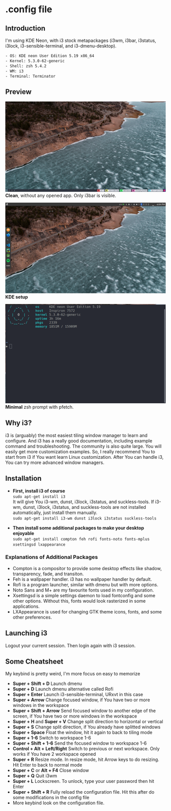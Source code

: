# .config file

## Introduction
I'm using KDE Neon, with i3 stock metapackages (i3wm, i3bar, i3status, i3lock, i3-sensible-terminal, and i3-dmenu-desktop). 
```
- OS: KDE neon User Edition 5.19 x86_64 
- Kernel: 5.3.0-62-generic
- Shell: zsh 5.4.2
- WM: i3
- Terminal: Terminator
```
## Preview 
![Desktop](https://github.com/manavendrasen/dotfiles/blob/master/Preview_Desktop.png)
**Clean**, without any opened app. Only i3bar is visible.

![KDE](https://github.com/manavendrasen/dotfiles/blob/master/Preview_KDE.png)
**KDE setup**
			
![Zsh](https://github.com/manavendrasen/dotfiles/blob/master/Preview_ZSH.png)
**Minimal** zsh prompt with pfetch.

## Why i3?
i3 is (arguably) the most easiest tiling window manager to learn and configure. And i3 has a really good documentation, including example command and troubleshooting. The community is also quite large. You will easily get more customization examples. So, I really recommend You to start from i3 if You want learn Linux customization. After You can handle i3, You can try more advanced window managers.

## Installation
- **First, install i3 of course** <br />
`sudo apt-get install i3` <br />
It will give You i3-wm, dunst, i3lock, i3status, and suckless-tools.
If i3-wm, dunst, i3lock, i3status, and suckless-tools are not installed automatically, just install them manually. <br />
`sudo apt-get install i3-wm dunst i3lock i3status suckless-tools` <br />

- **Then install some additional packages to make your desktop enjoyable** <br />
`sudo apt-get install compton feh rofi fonts-noto fonts-mplus xsettingsd lxappearance`

### Explanations of Additional Packages
- Compton is a compositor to provide some desktop effects like shadow, transparency, fade, and transiton. 
- Feh is a wallpaper handler. i3 has no wallpaper handler by default.
- Rofi is a program launcher, similar with dmenu but with more options.
- Noto Sans and M+ are my favourite fonts used in my configuration.
- Xsettingsd is a simple settings daemon to load fontconfig and some other options. Without this, fonts would look rasterized in some applications.
- LXAppearance is used for changing GTK theme icons, fonts, and some other preferences.

## Launching i3
Logout your current session. Then login again with i3 session. <br />

## Some Cheatsheet
My keybind is pretty weird, I'm more focus on easy to memorize <br />
- **Super + Shift + D** Launch dmenu
- **Super + D** Launch dmenu alternative called Rofi
- **Super + Enter** Launch i3-sensible-terminal, URxvt in this case
- **Super + Arrow** Change focused window, if You have two or more windows in the workspace
- **Super + Shift + Arrow** Send focused window to another edge of the screen, if You have two or more windows in the workspace
- **Super + H** and **Super + V** Change split direction to horizontal or vertical
- **Super + S** Change split direction, if You already have splitted windows
- **Super + Space** Float the window, hit it again to back to tiling mode
- **Super + 1-6** Switch to workspace 1-6
- **Super + Shift + 1-6** Send the focused window to workspace 1-6 
- **Control + Alt + Left/Right** Switch to previous or next workspace. Only works if You have 2 workspace opened
- **Super + R** Resize mode. In resize mode, hit Arrow keys to do resizing. Hit Enter to back to normal mode
- **Super + C** or **Alt + F4** Close window
- **Super + Q** Quit i3wm
- **Super + L** Lockscreen. To unlock, type your user password then hit Enter
- **Super + Shift + R** Fully reload the configuration file. Hit this after do some modifications in the config file
- More keybind look on the configuration file.
